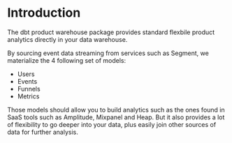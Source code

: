 # Introduction
The dbt product warehouse package provides standard flexbile product analytics directly in your data warehouse.

By sourcing event data streaming from services such as Segment, we materialize the 4 following set of models:
- Users
- Events
- Funnels
- Metrics

Those models should allow you to build analytics such as the ones found in SaaS tools such as Amplitude, Mixpanel and Heap. But it also provides a lot of flexibility to go deeper into your data, plus easily join other sources of data for further analysis.
